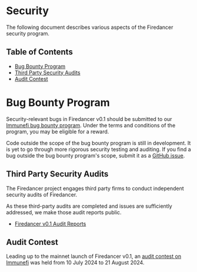 # Security

The following document describes various aspects of the Firedancer security program.

## Table of Contents

- [Bug Bounty Program](#Bug-Bounty-Program)
- [Third Party Security Audits](#Third-Party-Security-Audits)
- [Audit Contest](#Audit-Contest)

# Bug Bounty Program

Security-relevant bugs in Firedancer v0.1 should be submitted to our [Immunefi bug bounty program](https://immunefi.com/bug-bounty/firedancer/).
Under the terms and conditions of the program, you may be eligible for a reward.

Code outside the scope of the bug bounty program is still in development.
It is yet to go through more rigorous security testing and auditing.
If you find a bug outside the bug bounty program's scope, submit it as a [GitHub issue](https://github.com/firedancer-io/firedancer/issues).

## Third Party Security Audits

The Firedancer project engages third party firms to conduct independent security audits of Firedancer.

As these third-party audits are completed and issues are sufficiently addressed, we make those audit reports public.

- [Firedancer v0.1 Audit Reports](https://github.com/firedancer-io/audits)

## Audit Contest

Leading up to the mainnet launch of Firedancer v0.1, an [audit contest on Immunefi](https://immunefi.com/boost/firedancer-boost/) was held from 10 July 2024 to 21 August 2024.